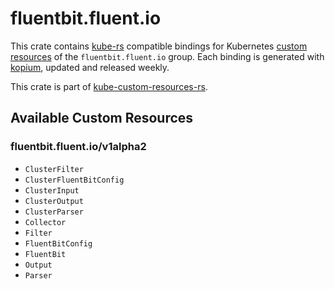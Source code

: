 <!--
SPDX-FileCopyrightText: The kube-custom-resources-rs Authors
SPDX-License-Identifier: 0BSD
 -->

# fluentbit.fluent.io

This crate contains [kube-rs](https://kube.rs/) compatible bindings for Kubernetes [custom resources](https://kubernetes.io/docs/tasks/extend-kubernetes/custom-resources/custom-resource-definitions/) of the `fluentbit.fluent.io` group. Each binding is generated with [kopium](https://github.com/kube-rs/kopium), updated and released weekly.

This crate is part of [kube-custom-resources-rs](https://github.com/metio/kube-custom-resources-rs).

## Available Custom Resources

### fluentbit.fluent.io/v1alpha2
- `ClusterFilter`
- `ClusterFluentBitConfig`
- `ClusterInput`
- `ClusterOutput`
- `ClusterParser`
- `Collector`
- `Filter`
- `FluentBitConfig`
- `FluentBit`
- `Output`
- `Parser`
